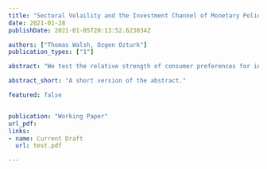 ```yaml
---
title: "Sectoral Volaility and the Investment Channel of Monetary Policy"
date: 2021-01-28
publishDate: 2021-01-05T20:13:52.623034Z

authors: ["Thomas Walsh, Ozgen Ozturk"]
publication_types: ["1"]

abstract: "We test the relative strength of consumer preferences for internationally recognized labor rights with a series of conjoint experiments embedded in a survey of more than 2,000 U.S. consumers. We employ a Bayesian approach to estimate consumer demand for ethically-made garments and to simulate how that demand translates into increased profits for apparel firms. We find that reported labor rights violations reduce expected profits while advertising respect for various labor standards through ethical labels and certifications tends to boost them. But the profits flowing from simple labeling initiatives are limited by the ability of other firms to adopt similar advertising campaigns. Since respect for labor rights cannot be patented, corporate social responsibility initiatives may only prove valuable for a handful of first-movers that can incorporate worker protections as a core element of their brand strategy. Our findings have important implications for debates regarding the effectiveness of private governance initiatives."

abstract_short: "A short version of the abstract."

featured: false


publication: "Working Paper"
url_pdf:
links: 
- name: Current Draft
  url: test.pdf

---
```

